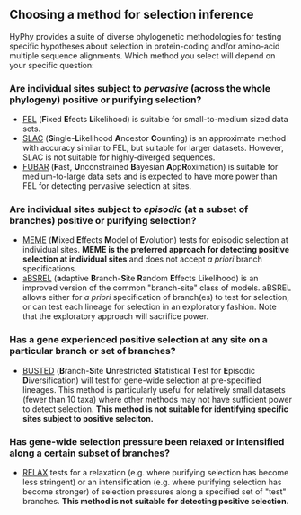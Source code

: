 ## Choosing a method for selection inference

HyPhy provides a suite of diverse phylogenetic methodologies for testing specific hypotheses about selection in protein-coding and/or amino-acid multiple sequence alignments. Which method you select will depend on your specific question:

### Are individual sites subject to *pervasive* (across the whole phylogeny) positive or purifying selection?
* [FEL](selection-methods/#fel) (**F**ixed **E**fects **L**ikelihood) is suitable for small-to-medium sized data sets.
* [SLAC](selection-methods/#slac) (**S**ingle-**L**ikelihood **A**ncestor **C**ounting) is an approximate method with accuracy similar to FEL, but suitable for larger datasets. However, SLAC is not suitable for highly-diverged sequences.
* [FUBAR](selection-methods/#fubar) (**F**ast, **U**nconstrained **B**ayesian **A**pp**R**oximation) is suitable for medium-to-large data sets and is expected to have more power than FEL for detecting pervasive selection at sites.


### Are individual sites subject to *episodic* (at a subset of branches) positive or purifying selection?
* [MEME](selection-methods/#meme) (**M**ixed **E**ffects **M**odel of **E**volution) tests for episodic selection at individual sites. **MEME is the preferred approach for detecting positive selection at individual sites** and does not accept *a priori* branch specifications.
* [aBSREL](selection-methods/#absrel) (**a**daptive **B**ranch-**S**ite **R**andom **E**ffects **L**ikelihood) is an improved version of the common "branch-site" class of models. aBSREL allows either for *a priori* specification of branch(es) to test for selection, or can test each lineage for selection in an exploratory fashion. Note that the exploratory approach will sacrifice power.


### Has a gene experienced positive selection at any site on a particular branch or set of branches?
* [BUSTED](selection-methods/#busted) (**B**ranch-**S**ite **U**nrestricted **S**tatistical **T**est for **E**pisodic **D**iversification) will test for gene-wide selection at pre-specified lineages. This method is particularly useful for relatively small datasets (fewer than 10 taxa) where other methods may not have sufficient power to detect selection. **This method is not suitable for identifying specific sites subject to positive seleciton.**

### Has gene-wide selection pressure been relaxed or intensified along a certain subset of branches?
* [RELAX](selection-methods/#relax) tests for a relaxation (e.g. where purifying selection has become less stringent) or an intensification (e.g. where purifying selection has become stronger) of selection pressures along a specified set of "test" branches. **This method is not suitable for detecting positive selection.**

<!--
### Are individual sites within a gene subject to *directional* selection, i.e. selection pressure to evolve towards a specific set of amino acids?
* [FADE](selection-methods/#fade) tests for directional selection at specific sites in *protein* alignments.
-->



